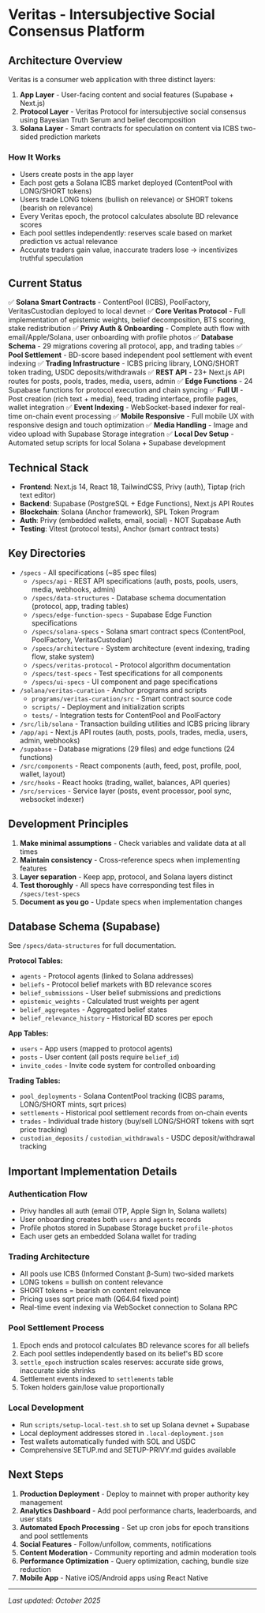 # Veritas - Intersubjective Social Consensus Platform

## Architecture Overview

Veritas is a consumer web application with three distinct layers:

1. **App Layer** - User-facing content and social features (Supabase + Next.js)
2. **Protocol Layer** - Veritas Protocol for intersubjective social consensus using Bayesian Truth Serum and belief decomposition
3. **Solana Layer** - Smart contracts for speculation on content via ICBS two-sided prediction markets

### How It Works

- Users create posts in the app layer
- Each post gets a Solana ICBS market deployed (ContentPool with LONG/SHORT tokens)
- Users trade LONG tokens (bullish on relevance) or SHORT tokens (bearish on relevance)
- Every Veritas epoch, the protocol calculates absolute BD relevance scores
- Each pool settles independently: reserves scale based on market prediction vs actual relevance
- Accurate traders gain value, inaccurate traders lose → incentivizes truthful speculation

## Current Status

✅ **Solana Smart Contracts** - ContentPool (ICBS), PoolFactory, VeritasCustodian deployed to local devnet
✅ **Core Veritas Protocol** - Full implementation of epistemic weights, belief decomposition, BTS scoring, stake redistribution
✅ **Privy Auth & Onboarding** - Complete auth flow with email/Apple/Solana, user onboarding with profile photos
✅ **Database Schema** - 29 migrations covering all protocol, app, and trading tables
✅ **Pool Settlement** - BD-score based independent pool settlement with event indexing
✅ **Trading Infrastructure** - ICBS pricing library, LONG/SHORT token trading, USDC deposits/withdrawals
✅ **REST API** - 23+ Next.js API routes for posts, pools, trades, media, users, admin
✅ **Edge Functions** - 24 Supabase functions for protocol execution and chain syncing
✅ **Full UI** - Post creation (rich text + media), feed, trading interface, profile pages, wallet integration
✅ **Event Indexing** - WebSocket-based indexer for real-time on-chain event processing
✅ **Mobile Responsive** - Full mobile UX with responsive design and touch optimization
✅ **Media Handling** - Image and video upload with Supabase Storage integration
✅ **Local Dev Setup** - Automated setup scripts for local Solana + Supabase development

## Technical Stack

- **Frontend**: Next.js 14, React 18, TailwindCSS, Privy (auth), Tiptap (rich text editor)
- **Backend**: Supabase (PostgreSQL + Edge Functions), Next.js API Routes
- **Blockchain**: Solana (Anchor framework), SPL Token Program
- **Auth**: Privy (embedded wallets, email, social) - NOT Supabase Auth
- **Testing**: Vitest (protocol tests), Anchor (smart contract tests)

## Key Directories

- `/specs` - All specifications (~85 spec files)
  - `/specs/api` - REST API specifications (auth, posts, pools, users, media, webhooks, admin)
  - `/specs/data-structures` - Database schema documentation (protocol, app, trading tables)
  - `/specs/edge-function-specs` - Supabase Edge Function specifications
  - `/specs/solana-specs` - Solana smart contract specs (ContentPool, PoolFactory, VeritasCustodian)
  - `/specs/architecture` - System architecture (event indexing, trading flow, stake system)
  - `/specs/veritas-protocol` - Protocol algorithm documentation
  - `/specs/test-specs` - Test specifications for all components
  - `/specs/ui-specs` - UI component and page specifications
- `/solana/veritas-curation` - Anchor programs and scripts
  - `programs/veritas-curation/src` - Smart contract source code
  - `scripts/` - Deployment and initialization scripts
  - `tests/` - Integration tests for ContentPool and PoolFactory
- `/src/lib/solana` - Transaction building utilities and ICBS pricing library
- `/app/api` - Next.js API routes (auth, posts, pools, trades, media, users, admin, webhooks)
- `/supabase` - Database migrations (29 files) and edge functions (24 functions)
- `/src/components` - React components (auth, feed, post, profile, pool, wallet, layout)
- `/src/hooks` - React hooks (trading, wallet, balances, API queries)
- `/src/services` - Service layer (posts, event processor, pool sync, websocket indexer)

## Development Principles

1. **Make minimal assumptions** - Check variables and validate data at all times
2. **Maintain consistency** - Cross-reference specs when implementing features
3. **Layer separation** - Keep app, protocol, and Solana layers distinct
4. **Test thoroughly** - All specs have corresponding test files in `/specs/test-specs`
5. **Document as you go** - Update specs when implementation changes

## Database Schema (Supabase)

See `/specs/data-structures` for full documentation.

**Protocol Tables:**
- `agents` - Protocol agents (linked to Solana addresses)
- `beliefs` - Protocol belief markets with BD relevance scores
- `belief_submissions` - User belief submissions and predictions
- `epistemic_weights` - Calculated trust weights per agent
- `belief_aggregates` - Aggregated belief states
- `belief_relevance_history` - Historical BD scores per epoch

**App Tables:**
- `users` - App users (mapped to protocol agents)
- `posts` - User content (all posts require `belief_id`)
- `invite_codes` - Invite code system for controlled onboarding

**Trading Tables:**
- `pool_deployments` - Solana ContentPool tracking (ICBS params, LONG/SHORT mints, sqrt prices)
- `settlements` - Historical pool settlement records from on-chain events
- `trades` - Individual trade history (buy/sell LONG/SHORT tokens with sqrt price tracking)
- `custodian_deposits` / `custodian_withdrawals` - USDC deposit/withdrawal tracking

## Important Implementation Details

### Authentication Flow
- Privy handles all auth (email OTP, Apple Sign In, Solana wallets)
- User onboarding creates both `users` and `agents` records
- Profile photos stored in Supabase Storage bucket `profile-photos`
- Each user gets an embedded Solana wallet for trading

### Trading Architecture
- All pools use ICBS (Informed Constant β-Sum) two-sided markets
- LONG tokens = bullish on content relevance
- SHORT tokens = bearish on content relevance
- Pricing uses sqrt price math (Q64.64 fixed point)
- Real-time event indexing via WebSocket connection to Solana RPC

### Pool Settlement Process
1. Epoch ends and protocol calculates BD relevance scores for all beliefs
2. Each pool settles independently based on its belief's BD score
3. `settle_epoch` instruction scales reserves: accurate side grows, inaccurate side shrinks
4. Settlement events indexed to `settlements` table
5. Token holders gain/lose value proportionally

### Local Development
- Run `scripts/setup-local-test.sh` to set up Solana devnet + Supabase
- Local deployment addresses stored in `.local-deployment.json`
- Test wallets automatically funded with SOL and USDC
- Comprehensive SETUP.md and SETUP-PRIVY.md guides available

## Next Steps

1. **Production Deployment** - Deploy to mainnet with proper authority key management
2. **Analytics Dashboard** - Add pool performance charts, leaderboards, and user stats
3. **Automated Epoch Processing** - Set up cron jobs for epoch transitions and pool settlements
4. **Social Features** - Follow/unfollow, comments, notifications
5. **Content Moderation** - Community reporting and admin moderation tools
6. **Performance Optimization** - Query optimization, caching, bundle size reduction
7. **Mobile App** - Native iOS/Android apps using React Native

---

*Last updated: October 2025*